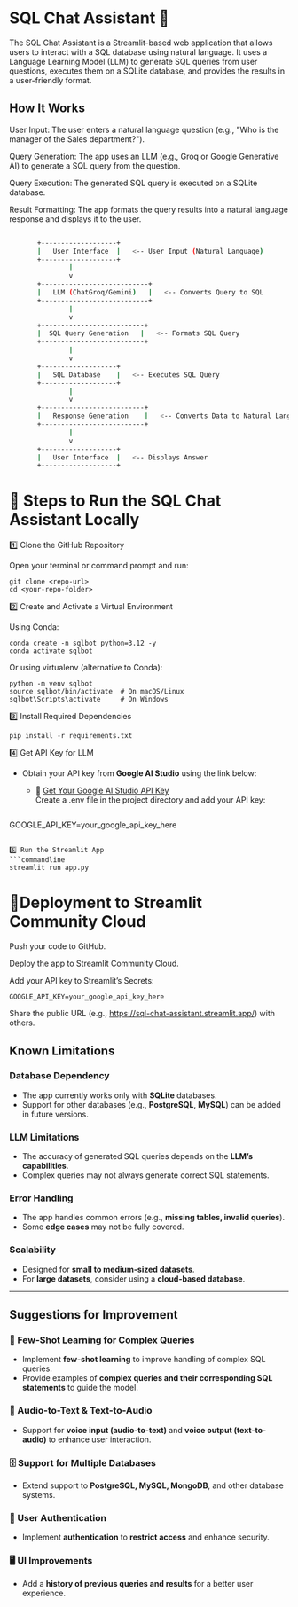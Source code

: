 
# SQL Chat Assistant 🤖

The SQL Chat Assistant is a Streamlit-based web application that allows users to interact with a SQL database using natural language. It uses a Language Learning Model (LLM) to generate SQL queries from user questions, executes them on a SQLite database, and provides the results in a user-friendly format.

## How It Works

User Input: The user enters a natural language question (e.g., "Who is the manager of the Sales department?").

Query Generation: The app uses an LLM (e.g., Groq or Google Generative AI) to generate a SQL query from the question.

Query Execution: The generated SQL query is executed on a SQLite database.

Result Formatting: The app formats the query results into a natural language response and displays it to the user.


```bash

       +-------------------+
       |   User Interface  |   <-- User Input (Natural Language)
       +-------------------+
               |
               v
       +---------------------------+
       |   LLM (ChatGroq/Gemini)   |   <-- Converts Query to SQL
       +---------------------------+
               |
               v
       +--------------------------+
       |  SQL Query Generation   |   <-- Formats SQL Query
       +--------------------------+
               |
               v
       +-------------------+
       |   SQL Database    |   <-- Executes SQL Query
       +-------------------+
               |
               v
       +--------------------------+
       |   Response Generation    |   <-- Converts Data to Natural Language
       +--------------------------+
               |
               v
       +-------------------+
       |   User Interface  |   <-- Displays Answer
       +-------------------+


```

# 🚀 Steps to Run the SQL Chat Assistant Locally

1️⃣ Clone the GitHub Repository

Open your terminal or command prompt and run:
   ```commandline
   git clone <repo-url>
   cd <your-repo-folder>
   ```



2️⃣ Create and Activate a Virtual Environment

Using Conda:
   ```commandline
   conda create -n sqlbot python=3.12 -y
conda activate sqlbot
   ```
Or using virtualenv (alternative to Conda):
   ```commandline
python -m venv sqlbot
source sqlbot/bin/activate  # On macOS/Linux
sqlbot\Scripts\activate     # On Windows

   ```

3️⃣ Install Required Dependencies

   ```commandline
pip install -r requirements.txt

   ```

4️⃣ Get API Key for LLM

- Obtain your API key from **Google AI Studio** using the link below:  
  - 🔗 [Get Your Google AI Studio API Key](https://aistudio.google.com/app/apikey)  
Create a .env file in the project directory and add your API key:

   ```commandline
GOOGLE_API_KEY=your_google_api_key_here
   ```

6️⃣ Run the Streamlit App
  ```commandline
streamlit run app.py
   ```


# 🚀Deployment to Streamlit Community Cloud

Push your code to GitHub.

Deploy the app to Streamlit Community Cloud.

Add your API key to Streamlit’s Secrets:
   ```commandline
GOOGLE_API_KEY=your_google_api_key_here
   ```
   Share the public URL (e.g., https://sql-chat-assistant.streamlit.app/) with others.


## Known Limitations

### Database Dependency
- The app currently works only with **SQLite** databases.  
- Support for other databases (e.g., **PostgreSQL**, **MySQL**) can be added in future versions.

### LLM Limitations
- The accuracy of generated SQL queries depends on the **LLM’s capabilities**.  
- Complex queries may not always generate correct SQL statements.

### Error Handling
- The app handles common errors (e.g., **missing tables, invalid queries**).  
- Some **edge cases** may not be fully covered.

### Scalability
- Designed for **small to medium-sized datasets**.  
- For **large datasets**, consider using a **cloud-based database**.

---

## Suggestions for Improvement

### 🚀 Few-Shot Learning for Complex Queries
- Implement **few-shot learning** to improve handling of complex SQL queries.  
- Provide examples of **complex queries and their corresponding SQL statements** to guide the model.

### 🎤 Audio-to-Text & Text-to-Audio
- Support for **voice input (audio-to-text)** and **voice output (text-to-audio)** to enhance user interaction.

### 🗄️ Support for Multiple Databases
- Extend support to **PostgreSQL, MySQL, MongoDB**, and other database systems.


### 🔐 User Authentication
- Implement **authentication** to **restrict access** and enhance security.


### 🖥️ UI Improvements
- Add a **history of previous queries and results** for a better user experience.
